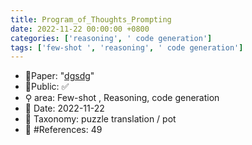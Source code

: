 ```yaml
---
title: Program_of_Thoughts_Prompting
date: 2022-11-22 00:00:00 +0800
categories: ['reasoning', ' code generation']
tags: ['few-shot ', 'reasoning', ' code generation']
---
```


- 📙Paper: "[dgsdg](dsgfdhgf)"
- 🔑Public: ✅
- ⚲ area: Few-shot , Reasoning,  code generation
- 📅 Date: 2022-11-22
- 🔎 Taxonomy: puzzle translation / pot
- 📝 #References: 49
